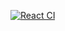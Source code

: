 [![React CI](https://github.com/DocteurSEO/docker-node-spotify/workflows/React%3ACI/badge.svg)](https://github.com/DocteurSEO/docker-node-spotify/actions?query=React%3ACI+branch%3Adev)
